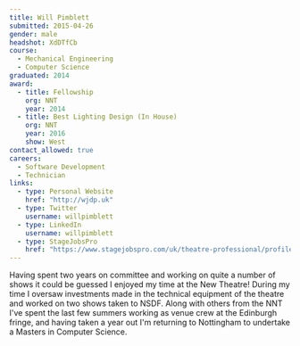 ```yaml
---
title: Will Pimblett
submitted: 2015-04-26
gender: male
headshot: XdDTfCb
course:
  - Mechanical Engineering
  - Computer Science
graduated: 2014
award: 
  - title: Fellowship
    org: NNT
    year: 2014 
  - title: Best Lighting Design (In House)
    org: NNT
    year: 2016
    show: West 
contact_allowed: true
careers:
  - Software Development
  - Technician
links:
  - type: Personal Website
    href: "http://wjdp.uk"
  - type: Twitter
    username: willpimblett
  - type: LinkedIn
    username: willpimblett
  - type: StageJobsPro
    href: "https://www.stagejobspro.com/uk/theatre-professional/profile/will-pimblett"
---
```


Having spent two years on committee and working on quite a number of shows it could be guessed I enjoyed my time at the New Theatre! During my time I oversaw investments made in the technical equipment of the theatre and worked on two shows taken to NSDF. Along with others from the NNT I've spent the last few summers working as venue crew at the Edinburgh fringe, and having taken a year out I'm returning to Nottingham to undertake a Masters in Computer Science.
